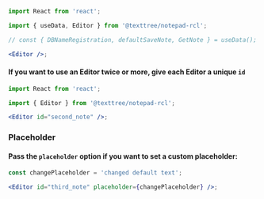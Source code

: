 ```jsx
import React from 'react';

import { useData, Editor } from '@texttree/notepad-rcl';

// const { DBNameRegistration, defaultSaveNote, GetNote } = useData();

<Editor />;
```

#### If you want to use an Editor twice or more, give each Editor a unique **`id`**

```jsx
import React from 'react';

import { Editor } from '@texttree/notepad-rcl';

<Editor id="second_note" />;
```

### **Placeholder**

#### Pass the **`placeholder`** option if you want to set a custom placeholder:

```jsx
const changePlaceholder = 'changed default text';

<Editor id="third_note" placeholder={changePlaceholder} />;
```
